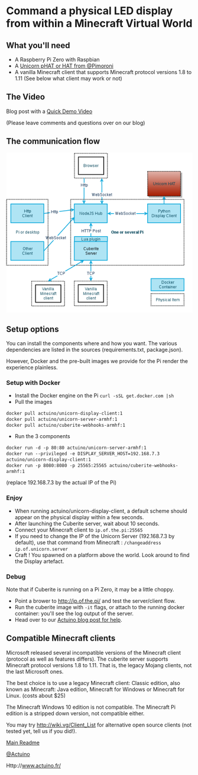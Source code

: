 # Command a physical LED display from within a Minecraft Virtual World

## What you'll need

* A Raspberry Pi Zero with Raspbian
* A [Unicorn pHAT or HAT from @Pimoroni](https://shop.pimoroni.com/products/unicorn-phat)
* A vanilla Minecraft client that supports Minecraft protocol versions 1.8 to 1.11
  (See below what client may work or not)

## The Video

Blog post with a [Quick Demo Video](http://www.actuino.fr/raspi/minecraft-raspberry.html)

(Please leave comments and questions over on our blog)

## The communication flow

![](https://raw.githubusercontent.com/actuino/unicorn-display/master/res/unicorn-minecraft.png)

## Setup options

You can install the components where and how you want.
The various dependencies are listed in the sources (requirements.txt, package.json).

However, Docker and the pre-built images we provide for the Pi render the experience plainless.

### Setup with Docker

* Install the Docker engine on the Pi `curl -sSL get.docker.com |sh`
* Pull the images
```
docker pull actuino/unicorn-display-client:1
docker pull actuino/unicorn-server-armhf:1
docker pull actuino/cuberite-webhooks-armhf:1
```
* Run the 3 components
```
docker run -d -p 80:80 actuino/unicorn-server-armhf:1
docker run --privileged -e DISPLAY_SERVER_HOST=192.168.7.3 actuino/unicorn-display-client:1
docker run -p 8080:8080 -p 25565:25565 actuino/cuberite-webhooks-armhf:1
```
(replace 192.168.7.3 by the actual IP of the Pi)

### Enjoy

* When running actuino/unicorn-display-client, a default scheme should appear on the physical display within a few seconds.
* After launching the Cuberite server, wait about 10 seconds.
* Connect your Minecraft client to `ip.of.the.pi:25565` 
* If you need to change the IP of the Unicorn Server (192.168.7.3 by default), use that command from Minecraft : `/changeaddress ip.of.unicorn.server`
* Craft ! You spawned on a platform above the world. Look around to find the Display artefact.

### Debug

Note that if Cuberite is running on a Pi Zero, it may be a little choppy.

* Point a brower to http://ip.of.the.pi/ and test the server/client flow.
* Run the cuberite image with `-it` flags, or attach to the running docker container: you'll see the log output of the server.
* Head over to our [Actuino blog post for help](http://www.actuino.fr/raspi/minecraft-raspberry.html).

## Compatible Minecraft clients

Microsoft released several incompatible versions of the Minecraft client (protocol as well as features differs).
The cuberite server supports Minecraft protocol versions 1.8 to 1.11. That is, the legacy Mojang clients, not the last Microsoft ones.

The best choice is to use a legacy Minecraft client: 
Classic edition, also known as Minecraft: Java edition, Minecraft for Windows or Minecraft for Linux.
(costs about $25)

The Minecraft Windows 10 edition is not compatible.
The Minecraft Pi edition is a stripped down version, not compatible either.

You may try http://wiki.vg/Client_List for alternative open source clients (not tested yet, tell us if you did!).


[Main Readme](../README.md)

[@Actuino](https://twitter.com/actuino)

Http://www.actuino.fr/
